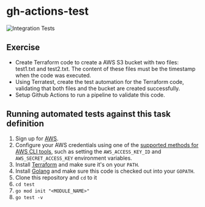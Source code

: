 # gh-actions-test
![Integration Tests](https://github.com/3ll34ndr0/gh-actions-test/workflows/Integration%20Tests/badge.svg)

## Exercise ##
* Create Terraform code to create a AWS S3 bucket with two files: test1.txt and test2.txt. The content of these files must be the timestamp when the code was executed.
* Using Terratest, create the test automation for the Terraform code, validating that both files and the bucket are created successfully.
* Setup Github Actions to run a pipeline to validate this code.

## Running automated tests against this task definition 

1. Sign up for [AWS](https://aws.amazon.com/).
1. Configure your AWS credentials using one of the [supported methods for AWS CLI
   tools](https://docs.aws.amazon.com/cli/latest/userguide/cli-chap-getting-started.html), such as setting the
   `AWS_ACCESS_KEY_ID` and `AWS_SECRET_ACCESS_KEY` environment variables. 
1. Install [Terraform](https://www.terraform.io/) and make sure it's on your `PATH`.
1. Install [Golang](https://golang.org/) and make sure this code is checked out into your `GOPATH`.
1. Clone this repository and `cd` to it
1. `cd test`
1. `go mod init "<MODULE_NAME>"`
1. `go test -v `
